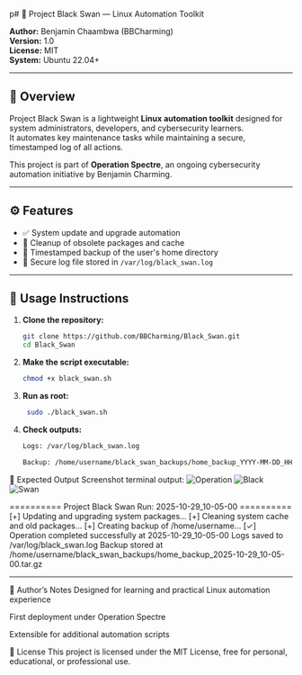 p# 🦢 Project Black Swan — Linux Automation Toolkit

**Author:** Benjamin Chaambwa (BBCharming)  
**Version:** 1.0  
**License:** MIT  
**System:** Ubuntu 22.04+  

---

## 🧭 Overview
Project Black Swan is a lightweight **Linux automation toolkit** designed for system administrators, developers, and cybersecurity learners.  
It automates key maintenance tasks while maintaining a secure, timestamped log of all actions.  

This project is part of **Operation Spectre**, an ongoing cybersecurity automation initiative by Benjamin Charming.

---

## ⚙️ Features
- ✅ System update and upgrade automation  
- 🧹 Cleanup of obsolete packages and cache  
- 💾 Timestamped backup of the user's home directory  
- 📜 Secure log file stored in `/var/log/black_swan.log`  

---

## 🚀 Usage Instructions

1. **Clone the repository:**
   ```bash
   git clone https://github.com/BBCharming/Black_Swan.git
   cd Black_Swan
   
2. **Make the script executable:**
    ```bash
   chmod +x black_swan.sh

4. **Run as root:**
   ```bash
    sudo ./black_swan.sh


6. **Check outputs:**
    ```bash
   Logs: /var/log/black_swan.log

   Backup: /home/username/black_swan_backups/home_backup_YYYY-MM-DD_HH-MM-SS.tar.gz

🧰 Expected Output 
Screenshot terminal output:
![Operation](operation.png "Launch program")
![Black](black.png "Program in Execuion")
![Swan](swan.png "End of Program")




========== Project Black Swan Run: 2025-10-29_10-05-00 ==========
[+] Updating and upgrading system packages...
[+] Cleaning system cache and old packages...
[+] Creating backup of /home/username...
[✓] Operation completed successfully at 2025-10-29_10-05-00
Logs saved to /var/log/black_swan.log
Backup stored at /home/username/black_swan_backups/home_backup_2025-10-29_10-05-00.tar.gz

---

🧠 Author’s Notes
Designed for learning and practical Linux automation experience

First deployment under Operation Spectre

Extensible for additional automation scripts

📜 License
This project is licensed under the MIT License, free for personal, educational, or professional use.
